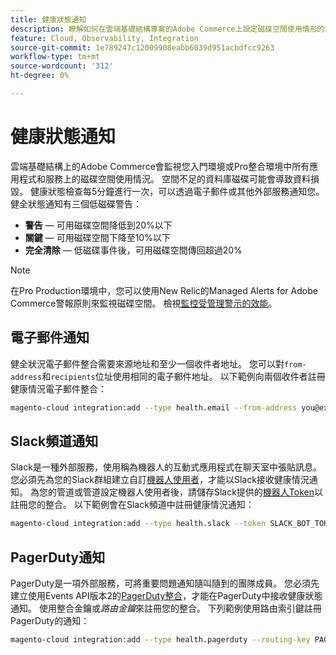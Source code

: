 ```yaml
---
title: 健康狀態通知
description: 瞭解如何在雲端基礎結構專案的Adobe Commerce上設定磁碟空間使用情形的Slack、電子郵件和尋呼通知。
feature: Cloud, Observability, Integration
source-git-commit: 1e789247c12009908eabb6039d951acbdfcc9263
workflow-type: tm+mt
source-wordcount: '312'
ht-degree: 0%

---
```


# 健康狀態通知

雲端基礎結構上的Adobe Commerce會監視您入門環境或Pro整合環境中所有應用程式和服務上的磁碟空間使用情況。 空間不足的資料庫磁碟可能會導致資料損毀。 健康狀態檢查每5分鐘進行一次，可以透過電子郵件或其他外部服務通知您。 健全狀態通知有三個低磁碟警告：

- **警告** — 可用磁碟空間降低到20%以下
- **關鍵** — 可用磁碟空間下降至10%以下
- **完全清除** — 低磁碟事件後，可用磁碟空間傳回超過20%

>[!NOTE]
>
>在Pro Production環境中，您可以使用New Relic的Managed Alerts for Adobe Commerce警報原則來監視磁碟空間。 檢視[監控受管理警示的效能](../monitor/investigate-performance.md#monitor-performance-with-managed-alerts)。

## 電子郵件通知

健全狀況電子郵件整合需要來源地址和至少一個收件者地址。 您可以對`from-address`和`recipients`位址使用相同的電子郵件地址。 以下範例向兩個收件者註冊健康情況電子郵件整合：

```bash
magento-cloud integration:add --type health.email --from-address you@example.com --recipients them@example.com --recipients others@example.com
```

## Slack頻道通知

Slack是一種外部服務，使用稱為機器人的互動式應用程式在聊天室中張貼訊息。 您必須先為您的Slack群組建立自訂[機器人使用者](https://api.slack.com/bot-users)，才能以Slack接收健康情況通知。 為您的管道或管道設定機器人使用者後，請儲存Slack提供的[機器人Token](https://api.slack.com/docs/token-types#bot)以註冊您的整合。 以下範例會在Slack頻道中註冊健康情況通知：

```bash
magento-cloud integration:add --type health.slack --token SLACK_BOT_TOKEN --channel '#slack-channel-name'
```

## PagerDuty通知

PagerDuty是一項外部服務，可將重要問題通知隨叫隨到的團隊成員。 您必須先建立使用Events API版本2的[PagerDuty整合](https://developer.pagerduty.com/v2/docs/integrating)，才能在PagerDuty中接收健康狀態通知。 使用整合金鑰或&#x200B;_路由金鑰_&#x200B;來註冊您的整合。 下列範例使用路由索引鍵註冊PagerDuty的通知：

```bash
magento-cloud integration:add --type health.pagerduty --routing-key PAGERDUTY_ROUTING_KEY
```
